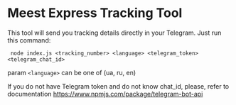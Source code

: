 # Meest Express Tracking Tool

This tool will send you tracking details directly in your Telegram.
Just run this command:

` node index.js <tracking_number> <language> <telegram_token> <telegram_chat_id>`

param `<language>` can be one of (ua, ru, en)

If you do not have Telegram token and do not know chat_id, please, refer to documentation https://www.npmjs.com/package/telegram-bot-api 